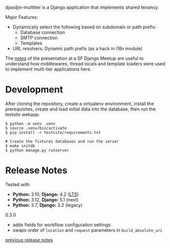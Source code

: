 djaodjin-multitier is a Django application that implements shared tenancy.

Major Features:

  - Dynamically select the following based on subdomain or path prefix:
      * Database connection
      * SMTP connection
      * Templates
  - URL resolvers: Dynamic path prefix (as a hack in i18n module)

The [notes](http://djaodjin.com/blog/multi-tier-implementation-in-django.blog.html)
of the presentation at a SF Django Meetup are useful to understand how
middlewares, thread locals and template loaders were used to implement
multi-tier applications here.

Development
===========

After cloning the repository, create a virtualenv environment, install
the prerequisites, create and load initial data into the database, then
run the testsite webapp.

    $ python -m venv .venv
    $ source .venv/bin/activate
    $ pip install -r testsite/requirements.txt

    # Create the fixtures databases and run the server
    $ make initdb
    $ python manage.py runserver

Release Notes
=============


Tested with

- **Python:** 3.10, **Django:** 4.2 ([LTS](https://www.djangoproject.com/download/))
- **Python:** 3.12, **Django:** 5.1 (next)
- **Python:** 3.7, **Django:** 3.2 (legacy)

0.3.0

 * adds fields for workflow configuration settings
 * swaps order of `location` and `request` parameters in `build_absolute_uri`

[previous release notes](changelog)
